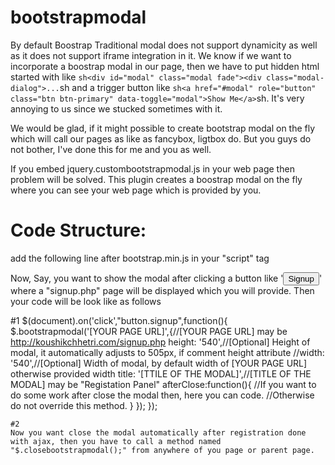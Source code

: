 # bootstrapmodal

By default Boostrap Traditional modal does not support dynamicity as well as it does not support iframe integration in it. We know if we want to incorporate a boostrap modal in our page, then we have to put hidden html started with like ```sh<div id="modal" class="modal fade"><div class="modal-dialog">...```sh and a trigger button like ```sh<a href="#modal" role="button" class="btn btn-primary" data-toggle="modal">Show Me</a>```sh. It's very annoying to us since we stucked sometimes with it.

We would be glad, if it might possible to create bootstrap modal on the fly which will call our pages as like as fancybox, ligtbox do. But you guys do not bother, I've done this for me and you as well.

If you embed jquery.custombootstrapmodal.js in your web page then problem will be solved.
This plugin creates a boostrap modal on the fly where you can see your web page which is provided by you.

Code Structure:
==============
add the following line after bootstrap.min.js in your "script" tag
<script src="jquery.custombootstrapmodal.js"></script>

Now,
Say, you want to show the modal after clicking a button like '<button class="signup">Signup</button>' where a "signup.php" page will be displayed which you will provide. Then your code will be look like as follows


  #1
  $(document).on('click',"button.signup",function(){
  		$.bootstrapmodal('[YOUR PAGE URL]',{//[YOUR PAGE URL] may be http://koushikchhetri.com/signup.php
  			height: '540',//[Optional] Height of modal, it automatically adjusts to 505px, if comment height attribute
  			//width: '540',//[Optional] Width of  modal, by default width of [YOUR PAGE URL] otherwise provided width
  			title: '[TTILE OF THE MODAL]',//[TITLE OF THE MODAL] may be "Registation Panel"
  			afterClose:function(){
  			//If you want to do some work after close the modal then, here you can code.
  			//Otherwise do not override this method.
  			}
  		});
  	});
	
	
	#2
	Now you want close the modal automatically after registration done with ajax, then you have to call a method named 
	"$.closebootstrapmodal();" from anywhere of you page or parent page.
